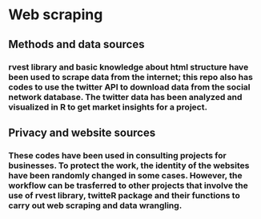 # Web scraping
## Methods and data sources
### rvest library and basic knowledge about html structure have been used to scrape data from the internet; this repo also has codes to use the twitter API to download data from the social network database. The twitter data has been analyzed and visualized in R to get market insights for a project.
## Privacy and website sources
### These codes have been used in consulting projects for businesses. To protect the work, the identity of the websites have been randomly changed in some cases. However, the workflow can be trasferred to other projects that involve the use of rvest library, twitteR package and their functions to carry out web scraping and data wrangling. 
